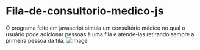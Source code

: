 # Fila-de-consultorio-medico-js
O programa feito em javascript simula um consultório médico no qual o usuário pode adicionar pessoas à uma fila e atende-las retirando sempre a primeira pessoa da fila.
![image](https://user-images.githubusercontent.com/95576985/205466802-32c57e3a-11cf-4292-82a7-9fd0421d6fa9.png)
